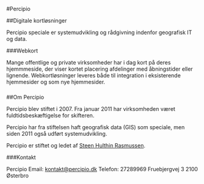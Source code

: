 #Percipio

##Digitale kortløsninger

Percipio speciale er systemudvikling og rådgivning indenfor geografisk IT og data. 

###Webkort

Mange offentlige og private virksomheder har i dag kort på deres hjemmmeside, der viser kortet placering afdelinger med åbningstider eller lignende. Webkortløsninger leveres både til integration i eksisterende hjemmesider og som nye hjemmesider. 

###

##Om Percipio

Percipio blev stiftet i 2007. Fra januar 2011 har virksomheden været fuldtidsbeskæftigelse for skifteren.

Percipio har fra stiftelsen haft geografisk data (GIS) som speciale, men siden 2011 også udført systemudvikling. 

Percipio er stiftet og ledet af [Steen Hulthin Rasmussen](http://steen.hulthin.dk).

###Kontakt

Percipio
Email: <kontakt@percipio.dk>
Telefon: 27289969
Fruebjergvej 3
2100 Østerbro
